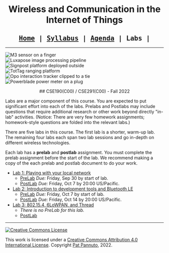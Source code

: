 <div style="text-align:center">

<h1>Wireless and Communication in the Internet of Things</h1>

<h2 style="font-family:monospace">
<a href="index.html">Home</a> |
<a href="syllabus.html">Syllabus</a> |
<a href="agenda.html">Agenda</a> |
Labs |
</h2>

</div>

---

<p>
<div class="row flex-nowrap no-gutters">
<div class="col-lg-2 col-xs-4">
<img class="img-fluid" src="/images/research/m3-finger-square.jpg" alt="M3 sensor on a finger" />
</div>
<div class="col-lg-2 col-xs-4">
<img class="img-fluid" src="/images/research/vlc-centers.png" alt="Luxapose image processing pipeline" />
</div>
<div class="col-lg-2 col-xs-4">
<img class="img-fluid" src="/images/research/signpost-closeup-square.jpg" alt="Signpost platform deployed outside" />
</div>
<div class="col-lg-2 d-none d-sm-block">
<img class="img-fluid" src="/images/research/tottag-overlay.png" alt="TotTag ranging platform" />
</div>
<div class="col-lg-2 d-none d-sm-block">
<img class="img-fluid" src="/images/research/opo-tie.png" alt="Opo interaction tracker clipped to a tie" />
</div>
<div class="col-lg-2 d-none d-sm-block">
<img class="img-fluid" src="/images/research/powerblade.jpg" alt="Powerblade power meter on a plug" />
</div>
</div>
</p>

<div style="text-align:center" markdown="1">
## CSE190(C00) / CSE291(C00) - Fall 2022
</div>

Labs are a major component of this course.
You are expected to put significant effort into each of the labs.
Prelabs and Postlabs may include questions that require additional research or other work beyond directly "in-lab" activities.
(Notice: There are very few homework assignments; homework-style questions are folded into the relevant labs.)

There are five labs in this course.
The first lab is a shorter, warm-up lab.
The remaining four labs each span two lab sessions and go in-depth on different wireless technologies.

Each lab has a **prelab** and **postlab** assignment.
You must complete the prelab assignment before the start of the lab.
We recommend making a copy of the each prelab and postlab document to do your work.

- [Lab 1: Playing with your local network](lab1/lab1.html)
    - [PreLab][prelab1] _Due:_ Friday, Sep 30 by start of lab.
    - [PostLab][postlab1] _Due:_ Friday, Oct 7 by 20:00 US/Pacific.
- [Lab 2: Introduction to development tools and Bluetooth LE](lab2/lab2.html)
    - [PreLab][prelab2] _Due:_ Friday, Oct 7 by start of lab.
    - [PostLab][postlab2] _Due:_ Friday, Oct 14 by 20:00 US/Pacific.
- [Lab 3: 802.15.4, 6LoWPAN, and Thread][lab3-manual]
    - _There is no PreLab for this lab._
    - [PostLab][lab3-postlab]


[prelab1]: https://docs.google.com/document/d/1C9w9rrGac0Vdf0zN1_VMs1bQ4JD2F1WXLCKaRAAOVCo/
[postlab1]: https://docs.google.com/document/d/1CePm0s07Tmdg0lKCjiWVnsKrav0tng1kbLPH6wSlebY/

[prelab2]: https://docs.google.com/document/d/1GwASNkFf3NoTHxEESIj67JKY-2ZoKp1NOc31knZwKck/
[postlab2]: https://docs.google.com/document/d/1TYY20_l-u9JvsW6Q8QEX1loZm4BFpQMLVlvIyxBv8t4/

[lab3-manual]: https://docs.google.com/document/d/16oJaXGD-IegyHnMaLGV_1H4OipIDH5gU_xOXhU-BPk4/
[lab3-postlab]: https://docs.google.com/document/d/1PmcB3JRpK6E1PkD2EGXl9XMKsNXlBTZDQJcz7sNhVq8/

---

<div class="row flex-nowrap">
<div class="col-lg-2">
<a rel="license" href="http://creativecommons.org/licenses/by/4.0/"><img alt="Creative Commons License" style="border-width:0" src="https://i.creativecommons.org/l/by/4.0/88x31.png" /></a><br />
</div>
<div class="col-lg-10">
<p>
This work is licensed under a <a rel="license" href="http://creativecommons.org/licenses/by/4.0/">Creative Commons Attribution 4.0 International License</a>. Copyright <a href="https://patpannuto.com/">Pat Pannuto</a>, 2022.
</p>
</div>
</div>
